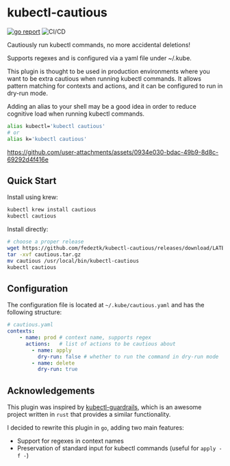 # kubectl-cautious 

[![go report](https://goreportcard.com/badge/github.com/fedeztk/kubectl-cautious)](https://goreportcard.com/report/github.com/fedeztk/kubectl-cautious)
![CI/CD](https://github.com/fedeztk/kubectl-cautious/actions/workflows/go.yaml/badge.svg)

Cautiously run kubectl commands, no more accidental deletions!

Supports regexes and is configured via a yaml file under ~/.kube.

This plugin is thought to be used in production environments where you want to be extra cautious when running kubectl commands. It allows pattern matching for contexts and actions, and it can be configured to run in dry-run mode.

Adding an alias to your shell may be a good idea in order to reduce cognitive load when running kubectl commands.

```sh
alias kubectl='kubectl cautious'
# or
alias k='kubectl cautious'
```


https://github.com/user-attachments/assets/0934e030-bdac-49b9-8d8c-69292d4f416e




## Quick Start

Install using krew:
```sh
kubectl krew install cautious
kubectl cautious
```

Install directly:
```sh
# choose a proper release
wget https://github.com/fedeztk/kubectl-cautious/releases/download/LATEST-TAG/cautious_YOUR_PLATFORM.tar.gz -O cautious.tar.gz
tar -xvf cautious.tar.gz
mv cautious /usr/local/bin/kubectl-cautious
kubectl cautious
```

## Configuration

The configuration file is located at `~/.kube/cautious.yaml` and has the following structure:
```yaml
# cautious.yaml
contexts:
    - name: prod # context name, supports regex
      actions:   # list of actions to be cautious about
        - name: apply
          dry-run: false # whether to run the command in dry-run mode
        - name: delete
          dry-run: true
```

## Acknowledgements

This plugin was inspired by [kubectl-guardrails](https://github.com/theelderbeever/kubectl-guardrails/tree/main), which is an awesome project written in `rust` that provides a similar functionality.

I decided to rewrite this plugin in `go`, adding two main features:
- Support for regexes in context names
- Preservation of standard input for kubectl commands (useful for `apply -f -`)

